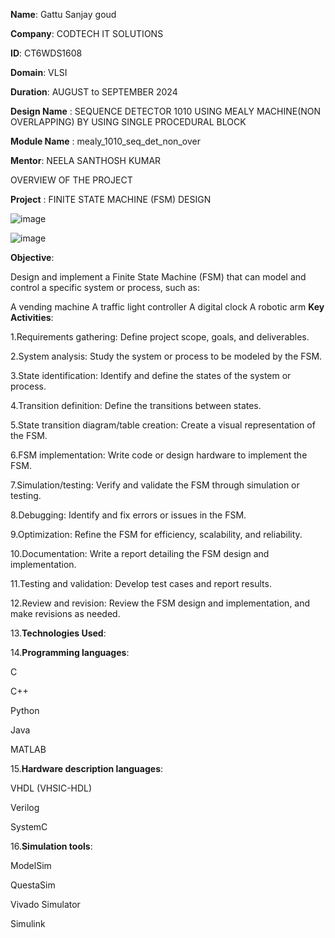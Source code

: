 **Name**: Gattu Sanjay goud

**Company**: CODTECH IT SOLUTIONS

**ID**: CT6WDS1608

**Domain**: VLSI

**Duration**: AUGUST to SEPTEMBER 2024

**Design Name** : SEQUENCE DETECTOR 1010 USING MEALY MACHINE(NON OVERLAPPING) BY USING SINGLE PROCEDURAL BLOCK

**Module Name** : mealy_1010_seq_det_non_over

**Mentor**: NEELA SANTHOSH KUMAR

OVERVIEW OF THE PROJECT

**Project** : FINITE STATE MACHINE (FSM) DESIGN

![image](https://github.com/user-attachments/assets/3a60fceb-806a-4a9b-bb68-3ff674b9a54c)

![image](https://github.com/user-attachments/assets/753d4edf-531b-4547-ab35-e0ab5efc4608)

**Objective**:

Design and implement a Finite State Machine (FSM) that can model and control a specific system or process, such as:

  A vending machine
  A traffic light controller
  A digital clock
  A robotic arm
**Key Activities**:

 1.Requirements gathering: Define project scope, goals, and deliverables.

 2.System analysis: Study the system or process to be modeled by the FSM.

 3.State identification: Identify and define the states of the system or process.

 4.Transition definition: Define the transitions between states.

 5.State transition diagram/table creation: Create a visual representation of the FSM.

 6.FSM implementation: Write code or design hardware to implement the FSM.

 7.Simulation/testing: Verify and validate the FSM through simulation or testing.

 8.Debugging: Identify and fix errors or issues in the FSM.

 9.Optimization: Refine the FSM for efficiency, scalability, and reliability.

10.Documentation: Write a report detailing the FSM design and implementation.

11.Testing and validation: Develop test cases and report results.

12.Review and revision: Review the FSM design and implementation, and make revisions as needed.

13.**Technologies Used**:

14.**Programming languages**:

   C
   
   C++
   
   Python
   
   Java
   
   MATLAB
   
15.**Hardware description languages**:

   VHDL (VHSIC-HDL)
   
   Verilog
   
   SystemC
   
16.**Simulation tools**:

   ModelSim
   
   QuestaSim
   
   Vivado Simulator
   
   Simulink
